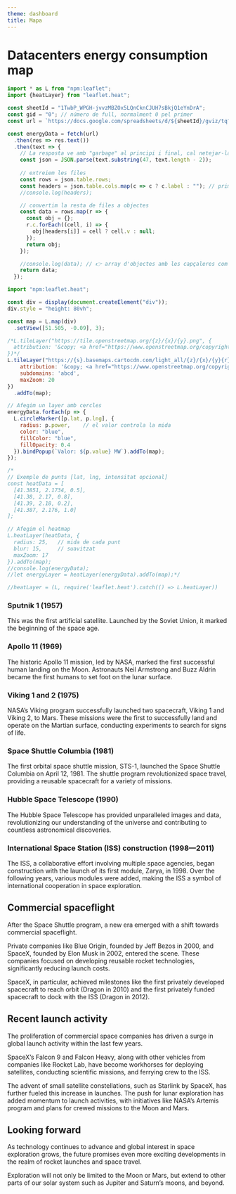 ```yaml
---
theme: dashboard
title: Mapa
---
```


# Datacenters energy consumption map


```js
import * as L from "npm:leaflet";
import {heatLayer} from "leaflet.heat";
```

```js
const sheetId = "1TwbP_WPGH-jvvzMBZOx5LQnCknCJUH7sBkjQ1eYnDrA";
const gid = "0"; // número de full, normalment 0 pel primer
const url = `https://docs.google.com/spreadsheets/d/${sheetId}/gviz/tq?tqx=out:json&gid=${gid}`;

const energyData = fetch(url)
  .then(res => res.text())
  .then(text => {
    // La resposta ve amb "garbage" al principi i final, cal netejar-la
    const json = JSON.parse(text.substring(47, text.length - 2));
    
    // extreiem les files
    const rows = json.table.rows;
    const headers = json.table.cols.map(c => c ? c.label : ""); // primera fila = capçaleres
    //console.log(headers);

    // convertim la resta de files a objectes
    const data = rows.map(r => {
      const obj = {};
      r.c.forEach((cell, i) => {
        obj[headers[i]] = cell ? cell.v : null;
      });
      return obj;
    });

    //console.log(data); // 👉 array d'objectes amb les capçaleres com a propietats
    return data;
  });
```


```js
import "npm:leaflet.heat";

const div = display(document.createElement("div"));
div.style = "height: 80vh";

const map = L.map(div)
  .setView([51.505, -0.09], 3);

/*L.tileLayer("https://tile.openstreetmap.org/{z}/{x}/{y}.png", {
  attribution: '&copy; <a href="https://www.openstreetmap.org/copyright">OpenStreetMap</a>'
})*/
L.tileLayer("https://{s}.basemaps.cartocdn.com/light_all/{z}/{x}/{y}{r}.png", {
	attribution: '&copy; <a href="https://www.openstreetmap.org/copyright">OpenStreetMap</a> contributors &copy; <a href="https://carto.com/attributions">CARTO</a>',
	subdomains: 'abcd',
	maxZoom: 20
})
  .addTo(map);

// Afegim un layer amb cercles
energyData.forEach(p => {
  L.circleMarker([p.lat, p.lng], {
    radius: p.power,    // el valor controla la mida
    color: "blue",
    fillColor: "blue",
    fillOpacity: 0.4
  }).bindPopup(`Valor: ${p.value} MW`).addTo(map);
});

/*
// Exemple de punts [lat, lng, intensitat opcional]
const heatData = [
  [41.3851, 2.1734, 0.5],
  [41.38, 2.17, 0.8],
  [41.39, 2.18, 0.2],
  [41.387, 2.176, 1.0]
];

// Afegim el heatmap
L.heatLayer(heatData, {
  radius: 25,   // mida de cada punt
  blur: 15,     // suavitzat
  maxZoom: 17
}).addTo(map);
//console.log(energyData);
//let energyLayer = heatLayer(energyData).addTo(map);*/
```
```js
//heatLayer = (L, require('leaflet.heat').catch(() => L.heatLayer))
```
### Sputnik 1 (1957)

This was the first artificial satellite. Launched by the Soviet Union, it marked the beginning of the space age.

### Apollo 11 (1969)

The historic Apollo 11 mission, led by NASA, marked the first successful human landing on the Moon. Astronauts Neil Armstrong and Buzz Aldrin became the first humans to set foot on the lunar surface.

### Viking 1 and 2 (1975)

NASA’s Viking program successfully launched two spacecraft, Viking 1 and Viking 2, to Mars. These missions were the first to successfully land and operate on the Martian surface, conducting experiments to search for signs of life.

### Space Shuttle Columbia (1981)

The first orbital space shuttle mission, STS-1, launched the Space Shuttle Columbia on April 12, 1981. The shuttle program revolutionized space travel, providing a reusable spacecraft for a variety of missions.

### Hubble Space Telescope (1990)

The Hubble Space Telescope has provided unparalleled images and data, revolutionizing our understanding of the universe and contributing to countless astronomical discoveries.

### International Space Station (ISS) construction (1998—2011)

The ISS, a collaborative effort involving multiple space agencies, began construction with the launch of its first module, Zarya, in 1998. Over the following years, various modules were added, making the ISS a symbol of international cooperation in space exploration.

## Commercial spaceflight

After the Space Shuttle program, a new era emerged with a shift towards commercial spaceflight.

Private companies like Blue Origin, founded by Jeff Bezos in 2000, and SpaceX, founded by Elon Musk in 2002, entered the scene. These companies focused on developing reusable rocket technologies, significantly reducing launch costs.

SpaceX, in particular, achieved milestones like the first privately developed spacecraft to reach orbit (Dragon in 2010) and the first privately funded spacecraft to dock with the ISS (Dragon in 2012).

## Recent launch activity

The proliferation of commercial space companies has driven a surge in global launch activity within the last few years.

SpaceX’s Falcon 9 and Falcon Heavy, along with other vehicles from companies like Rocket Lab, have become workhorses for deploying satellites, conducting scientific missions, and ferrying crew to the ISS.

The advent of small satellite constellations, such as Starlink by SpaceX, has further fueled this increase in launches. The push for lunar exploration has added momentum to launch activities, with initiatives like NASA’s Artemis program and plans for crewed missions to the Moon and Mars.

## Looking forward

As technology continues to advance and global interest in space exploration grows, the future promises even more exciting developments in the realm of rocket launches and space travel.

Exploration will not only be limited to the Moon or Mars, but extend to other parts of our solar system such as Jupiter and Saturn’s moons, and beyond.
